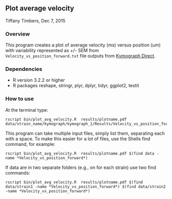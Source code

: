 ## Plot average velocity
Tiffany Timbers, Dec 7, 2015

### Overview
This program creates a plot of average velocity (ms) versus position (um) with variability
represented as +/- SEM from `Velocity_vs_position_forward.txt` file outputs from 
[Kymograph Direct](https://sites.google.com/site/kymographanalysis/).

### Dependencies
* R version 3.2.2 or higher
* R packages reshape, stringr, plyr, dplyr, tidyr, ggplot2, testit

### How to use
At the terminal type:
~~~
rscript bin/plot_avg_velocity.R  results/plotname.pdf data/strain_name/kymograph/kymograph_1/Results/Velocity_vs_position_forward.strain_name
~~~

This program can take multiple input files, simply list them, separating each with a 
space. To make this easier for a lot of files, use the Shells find command, for example:

~~~
rscript bin/plot_avg_velocity.R  results/plotname.pdf $(find data -name *Velocity_vs_position_forward*)
~~~

If data are in two separate folders (e.g., on for each strain) use two find commands:

~~~
rscript bin/plot_avg_velocity.R  results/plotname.pdf $(find data/strain1 -name *Velocity_vs_position_forward*) $(find data/strain2 -name *Velocity_vs_position_forward*)
~~~